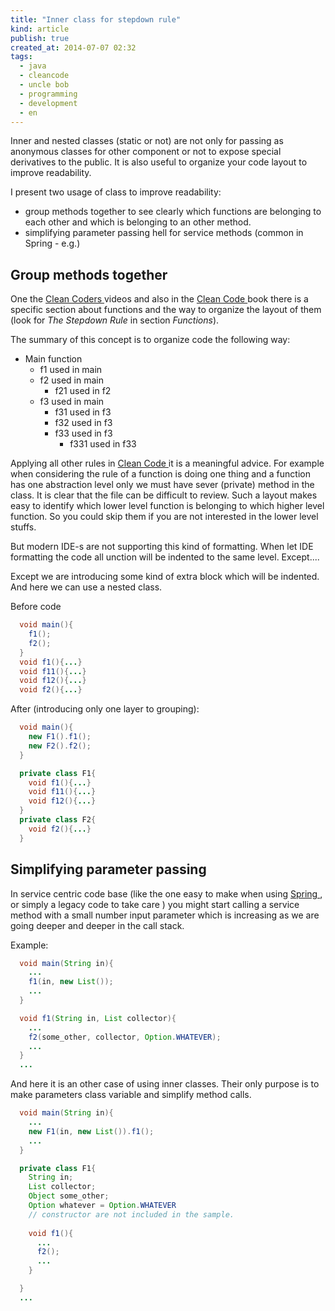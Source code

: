 ```yaml
---
title: "Inner class for stepdown rule"
kind: article
publish: true
created_at: 2014-07-07 02:32
tags:
  - java
  - cleancode
  - uncle bob
  - programming
  - development
  - en
---
```


Inner and nested classes (static or not) are not only for passing as anonymous classes for other component or not to expose special derivatives to the public. It is also useful to organize your code layout to improve readability.

I present two usage of class to improve readability:

- group methods together to see clearly which functions are belonging to each other and which is belonging to an other method.
- simplifying parameter passing hell for service methods (common in Spring - e.g.)

## Group methods together

One the [Clean Coders ](http://cleancoders.com/) videos and also in the [Clean Code ](http://www.amazon.com/Clean-Code-Handbook-Software-Craftsmanship/dp/0132350882) book there is a specific section about functions and the way to organize the layout of them (look for _The Stepdown Rule_ in section _Functions_).

The summary of this concept is to organize code the following way:

- Main function
  - f1 used in main
  - f2 used in main
    - f21 used in f2
  - f3 used in main
    - f31 used in f3
    - f32 used in f3
    - f33 used in f3
      - f331 used in f33

Applying all other rules in [Clean Code ](http://www.amazon.com/Clean-Code-Handbook-Software-Craftsmanship/dp/0132350882)  it is a meaningful advice. For example when considering the rule of a function is doing one thing and a function has one abstraction level only we must have sever (private) method in the class. It is clear that the file can be difficult to review. Such a layout makes easy to identify which lower level function is belonging to which higher level function. So you could skip them if you are not interested in the lower level stuffs.

But modern IDE-s are not supporting this kind of formatting. When let IDE formatting the code all unction will be indented to the same level. Except....

Except we are introducing some kind of extra block which will be indented. And here we can use a nested class.

Before code

~~~java
  void main(){
    f1();
    f2();
  }
  void f1(){...}
  void f11(){...}
  void f12(){...}
  void f2(){...}
~~~

After (introducing only one layer to grouping):

~~~java
  void main(){
    new F1().f1();
    new F2().f2();
  }

  private class F1{
    void f1(){...}
    void f11(){...}
    void f12(){...}
  }
  private class F2{
    void f2(){...}
  }
~~~

## Simplifying parameter passing

In service centric code base (like the one easy to make when using [Spring ](http://spring.io/), or simply a legacy code to take care ) you might start calling a service method with a small number input parameter which is increasing as we are going deeper and deeper in the call stack.

Example:

~~~java
  void main(String in){
    ...
    f1(in, new List());
    ...
  }

  void f1(String in, List collector){
    ...
    f2(some_other, collector, Option.WHATEVER);
    ...
  }
  ...
~~~

And here it is an other case of using inner classes. Their only purpose is to make parameters class variable and simplify method calls.

~~~java
  void main(String in){
    ...
    new F1(in, new List()).f1();
    ...
  }

  private class F1{
    String in;
    List collector;
    Object some_other;
    Option whatever = Option.WHATEVER
    // constructor are not included in the sample. 
    
    void f1(){
      ...
      f2();
      ...
    }

  }
  ...
~~~

